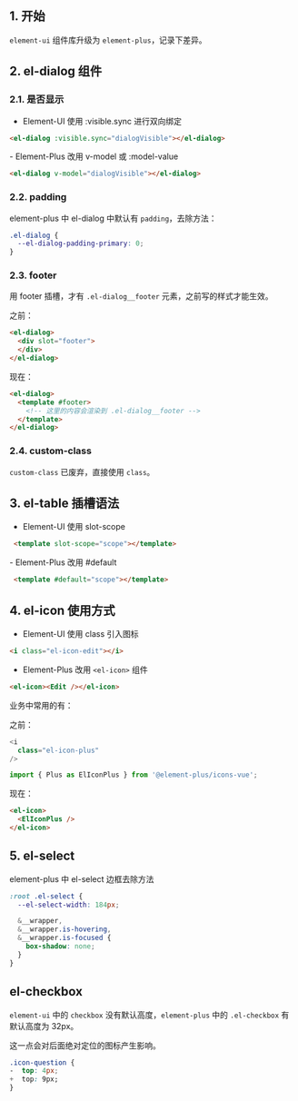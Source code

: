 ## 1. 开始

`element-ui` 组件库升级为 `element-plus`，记录下差异。

## 2. el-dialog 组件​

### 2.1. 是否显示

- Element-UI​​ 使用 :visible.sync 进行双向绑定

```html
<el-dialog :visible.sync="dialogVisible"></el-dialog>
```

​​- Element-Plus​​ 改用 v-model 或 :model-value

```html
<el-dialog v-model="dialogVisible"></el-dialog>
```

### 2.2. padding

element-plus 中 el-dialog 中默认有 `padding`，去除方法：

```css
.el-dialog {
  --el-dialog-padding-primary: 0;
}
```

### 2.3. footer

用 footer 插槽，才有 `.el-dialog__footer` 元素，之前写的样式才能生效。

之前：

```html
<el-dialog>
  <div slot="footer">
  </div>
</el-dialog>
```

现在：

```html
<el-dialog>
  <template #footer>
    <!-- 这里的内容会渲染到 .el-dialog__footer -->
  </template>
</el-dialog>
```

### 2.4. custom-class

`custom-class` 已废弃，直接使用 `class`。

## 3. el-table 插槽语法​

- Element-UI​​ 使用 slot-scope

```html
 <template slot-scope="scope"></template>
```

​​- Element-Plus​​ 改用 #default

```html
 <template #default="scope"></template>
```

## 4. el-icon 使用方式​

- ​​Element-UI​​ 使用 class 引入图标

```html
<i class="el-icon-edit"></i>
```

- Element-Plus​​ 改用 `<el-icon>` 组件

```html
<el-icon><Edit /></el-icon>
```

业务中常用的有：

之前：

```ts
<i
  class="el-icon-plus"
/>
```

```ts
import { Plus as ElIconPlus } from '@element-plus/icons-vue';
```

现在：

```html
<el-icon>
  <ElIconPlus />
</el-icon>
```

## 5. el-select

element-plus 中 el-select 边框去除方法

```css
:root .el-select {
  --el-select-width: 184px;

  &__wrapper,
  &__wrapper.is-hovering,
  &__wrapper.is-focused {
    box-shadow: none;
  }
}
```

## el-checkbox

`element-ui` 中的 `checkbox` 没有默认高度，`element-plus` 中的 `.el-checkbox` 有默认高度为 32px。

这一点会对后面绝对定位的图标产生影响。

```css
.icon-question {
-  top: 4px;
+  top: 9px;
}
```
